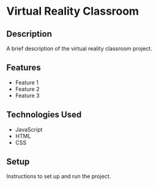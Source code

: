 # Virtual Reality Classroom

## Description

A brief description of the virtual reality classroom project.

## Features

- Feature 1
- Feature 2
- Feature 3

## Technologies Used

- JavaScript
- HTML
- CSS

## Setup

Instructions to set up and run the project.
